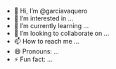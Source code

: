 - 👋 Hi, I’m @garciavaquero
- 👀 I’m interested in ...
- 🌱 I’m currently learning ...
- 💞️ I’m looking to collaborate on ...
- 📫 How to reach me ...
- 😄 Pronouns: ...
- ⚡ Fun fact: ...

<!---
garciavaquero/garciavaquero is a ✨ special ✨ repository because its `README.md` (this file) appears on your GitHub profile.
You can click the Preview link to take a look at your changes.
--->
